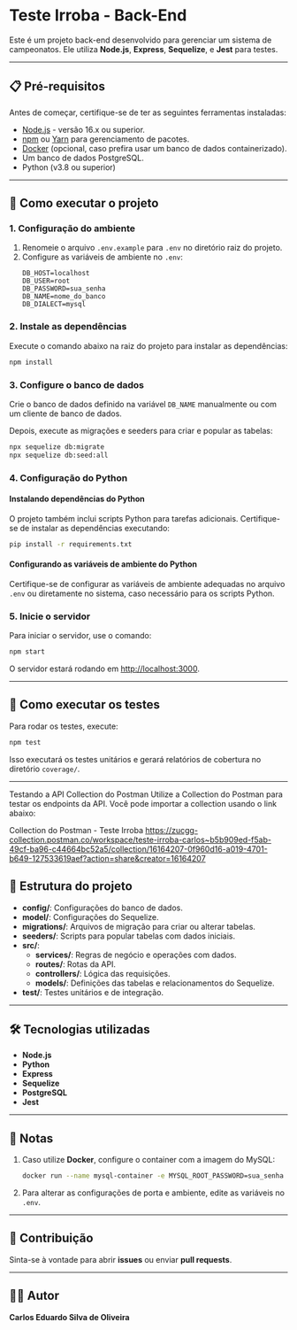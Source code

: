 
# Teste Irroba - Back-End

Este é um projeto back-end desenvolvido para gerenciar um sistema de campeonatos. Ele utiliza **Node.js**, **Express**, **Sequelize**, e **Jest** para testes.

---

## 📋 Pré-requisitos

Antes de começar, certifique-se de ter as seguintes ferramentas instaladas:

- [Node.js](https://nodejs.org/) - versão 16.x ou superior.
- [npm](https://www.npmjs.com/) ou [Yarn](https://yarnpkg.com/) para gerenciamento de pacotes.
- [Docker](https://www.docker.com/) (opcional, caso prefira usar um banco de dados containerizado).
- Um banco de dados PostgreSQL.
- Python (v3.8 ou superior)

---

## 🚀 Como executar o projeto

### 1. Configuração do ambiente
1. Renomeie o arquivo `.env.example` para `.env` no diretório raiz do projeto.
2. Configure as variáveis de ambiente no `.env`:
   ```env
   DB_HOST=localhost
   DB_USER=root
   DB_PASSWORD=sua_senha
   DB_NAME=nome_do_banco
   DB_DIALECT=mysql
   ```

### 2. Instale as dependências
Execute o comando abaixo na raiz do projeto para instalar as dependências:

```bash
npm install
```

### 3. Configure o banco de dados
Crie o banco de dados definido na variável `DB_NAME` manualmente ou com um cliente de banco de dados.

Depois, execute as migrações e seeders para criar e popular as tabelas:

```bash
npx sequelize db:migrate
npx sequelize db:seed:all
```
### 4. Configuração do Python

#### Instalando dependências do Python

O projeto também inclui scripts Python para tarefas adicionais. Certifique-se de instalar as dependências executando:

```bash
pip install -r requirements.txt
```

#### Configurando as variáveis de ambiente do Python

Certifique-se de configurar as variáveis de ambiente adequadas no arquivo `.env` ou diretamente no sistema, caso necessário para os scripts Python.


### 5. Inicie o servidor
Para iniciar o servidor, use o comando:

```bash
npm start
```

O servidor estará rodando em [http://localhost:3000](http://localhost:3000).

---

## 🧪 Como executar os testes

Para rodar os testes, execute:

```bash
npm test
```

Isso executará os testes unitários e gerará relatórios de cobertura no diretório `coverage/`.

---

Testando a API
Collection do Postman
Utilize a Collection do Postman para testar os endpoints da API. Você pode importar a collection usando o link abaixo:

Collection do Postman - Teste Irroba
https://zucgg-collection.postman.co/workspace/teste-irroba-carlos~b5b909ed-f5ab-49cf-ba96-c44664bc52a5/collection/16164207-0f960d16-a019-4701-b649-127533619aef?action=share&creator=16164207

## 📂 Estrutura do projeto

- **config/**: Configurações do banco de dados.
- **model/**: Configurações do Sequelize.
- **migrations/**: Arquivos de migração para criar ou alterar tabelas.
- **seeders/**: Scripts para popular tabelas com dados iniciais.
- **src/**:
  - **services/**: Regras de negócio e operações com dados.
  - **routes/**: Rotas da API.
  - **controllers/**: Lógica das requisições.
  - **models/**: Definições das tabelas e relacionamentos do Sequelize.
- **test/**: Testes unitários e de integração.

---

## 🛠 Tecnologias utilizadas

- **Node.js**
- **Python**
- **Express**
- **Sequelize**
- **PostgreSQL**
- **Jest**

---

## 📝 Notas

1. Caso utilize **Docker**, configure o container com a imagem do MySQL:
   ```bash
   docker run --name mysql-container -e MYSQL_ROOT_PASSWORD=sua_senha -e MYSQL_DATABASE=nome_do_banco -p 3306:3306 -d mysql:latest
   ```

2. Para alterar as configurações de porta e ambiente, edite as variáveis no `.env`.

---

## 🤝 Contribuição

Sinta-se à vontade para abrir **issues** ou enviar **pull requests**. 

---

## 🧑‍💻 Autor

**Carlos Eduardo Silva de Oliveira**
